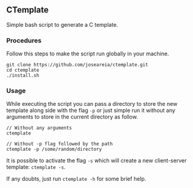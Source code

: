## CTemplate

Simple bash script to generate a C template.

### Procedures

Follow this steps to make the script run globally in your machine.

```shell
git clone https://github.com/joseareia/ctemplate.git
cd ctemplate
./install.sh
```

### Usage

While executing the script you can pass a directory to store the new template along side with the flag `-p` or just simple run it without any arguments to store in the current directory as follow.


```shell
// Without any arguments
ctemplate

// Without -p flag followed by the path
ctemplate -p /some/random/directory
```

It is possible to activate the flag `-s` which will create a new client-server template: `ctemplate -s`.

If any doubts, just run `ctemplate -h` for some brief help.
